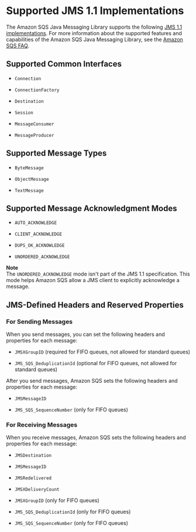 # Supported JMS 1\.1 Implementations<a name="supported-implementations"></a>

The Amazon SQS Java Messaging Library supports the following [JMS 1\.1 implementations](http://docs.oracle.com/javaee/6/api/javax/jms/package-summary.html)\. For more information about the supported features and capabilities of the Amazon SQS Java Messaging Library, see the [Amazon SQS FAQ](https://aws.amazon.com/sqs/faqs/)\.

## Supported Common Interfaces<a name="supported-common-interfaces"></a>

+ `Connection`

+ `ConnectionFactory`

+ `Destination`

+ `Session`

+ `MessageConsumer`

+ `MessageProducer`

## Supported Message Types<a name="supported-message-types"></a>

+ `ByteMessage`

+ `ObjectMessage`

+ `TextMessage`

## Supported Message Acknowledgment Modes<a name="supported-message-acknowledgement-modes"></a>

+ `AUTO_ACKNOWLEDGE`

+ `CLIENT_ACKNOWLEDGE`

+ `DUPS_OK_ACKNOWLEDGE`

+ `UNORDERED_ACKNOWLEDGE`

**Note**  
The `UNORDERED_ACKNOWLEDGE` mode isn't part of the JMS 1\.1 specification\. This mode helps Amazon SQS allow a JMS client to explicitly acknowledge a message\.

## JMS\-Defined Headers and Reserved Properties<a name="jms-defined-headers-reserved-properties"></a>

### For Sending Messages<a name="for-sending-messages"></a>

When you send messages, you can set the following headers and properties for each message:

+ `JMSXGroupID` \(required for FIFO queues, not allowed for standard queues\)

+ `JMS_SQS_DeduplicationId` \(optional for FIFO queues, not allowed for standard queues\)

After you send messages, Amazon SQS sets the following headers and properties for each message:

+ `JMSMessageID`

+ `JMS_SQS_SequenceNumber` \(only for FIFO queues\)

### For Receiving Messages<a name="for-receiving-messages"></a>

When you receive messages, Amazon SQS sets the following headers and properties for each message:

+ `JMSDestination`

+ `JMSMessageID`

+ `JMSRedelivered`

+ `JMSXDeliveryCount`

+ `JMSXGroupID` \(only for FIFO queues\)

+ `JMS_SQS_DeduplicationId` \(only for FIFO queues\)

+ `JMS_SQS_SequenceNumber` \(only for FIFO queues\)